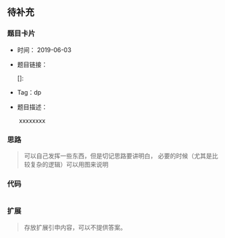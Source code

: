 ## 待补充



### 题目卡片 

- 时间： 2019-06-03

- 题目链接：

  []: 

- Tag：dp

- 题目描述：

  ​		xxxxxxxx

  


### 思路

>可以自己发挥一些东西，但是切记思路要讲明白，
>必要的时候（尤其是比较复杂的逻辑）可以用图来说明

### 代码

```java

```



### 扩展

> 存放扩展引申内容，可以不提供答案。

 